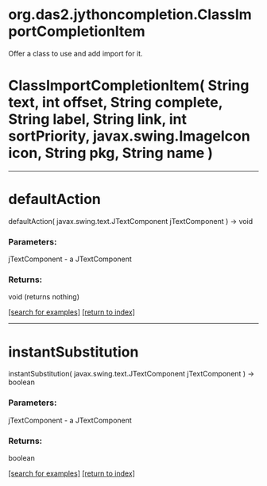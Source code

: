 # org.das2.jythoncompletion.ClassImportCompletionItem

Offer a class to use and add import for it.

# ClassImportCompletionItem( String text, int offset, String complete, String label, String link, int sortPriority, javax.swing.ImageIcon icon, String pkg, String name )


***
<a name="defaultAction"></a>
# defaultAction
defaultAction( javax.swing.text.JTextComponent jTextComponent ) &rarr; void



### Parameters:
jTextComponent - a JTextComponent

### Returns:
void (returns nothing)


<a href="https://github.com/autoplot/dev/search?q=defaultAction&unscoped_q=defaultAction">[search for examples]</a>
<a href="https://github.com/autoplot/documentation/blob/master/javadoc/index-all.md">[return to index]</a>

***
<a name="instantSubstitution"></a>
# instantSubstitution
instantSubstitution( javax.swing.text.JTextComponent jTextComponent ) &rarr; boolean



### Parameters:
jTextComponent - a JTextComponent

### Returns:
boolean


<a href="https://github.com/autoplot/dev/search?q=instantSubstitution&unscoped_q=instantSubstitution">[search for examples]</a>
<a href="https://github.com/autoplot/documentation/blob/master/javadoc/index-all.md">[return to index]</a>

